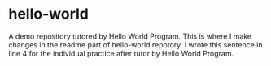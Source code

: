 # hello-world
A demo repository tutored by Hello World Program. 
This is where I make changes in the readme part of hello-world repotory.
I wrote this sentence in line 4 for the individual practice after tutor by Hello World Program.
